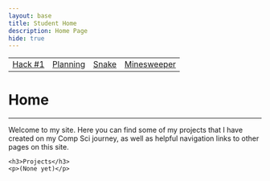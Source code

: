 ```yaml
---
layout: base
title: Student Home 
description: Home Page
hide: true
---
```


<div>
    <table>
        <tr>
            <td> <a href="/alex_2025/hacks/hack1"> Hack #1 </a> </td>
            <td> <a href="/alex_2025/planning"> Planning </a> </td>         
            <td> <a href="/alex_2025/snake"> Snake </a> </td>   
            <td> <a href="/alex_2025/minesweeper"> Minesweeper </a> </td>
        </tr>
    </table>
</div>

# Home
---

<div>
    <p> 
        Welcome to my site. Here you can find some of my projects that I have created on my Comp Sci journey, as well as helpful navigation links to other pages on this site.
    </p>

    <h3>Projects</h3>
    <p>(None yet)</p>
</div>

